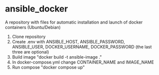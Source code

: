 # ansible_docker
A repository with files for automatic installation and launch of docker containers (Ubuntu/Debian)
1) Clone repository
2) Create .env with ANSIBLE_HOST, ANSIBLE_PASSWORD, ANSIBLE_USER, DOCKER_USERNAME, DOCKER_PASSWORD (the last three are optional)
3) Build image
   "docker build -t ansible-image ."
4) In docker-compose.yml change CONTAINER_NAME and IMAGE_NAME
5) Run compose
   "docker compose up"
